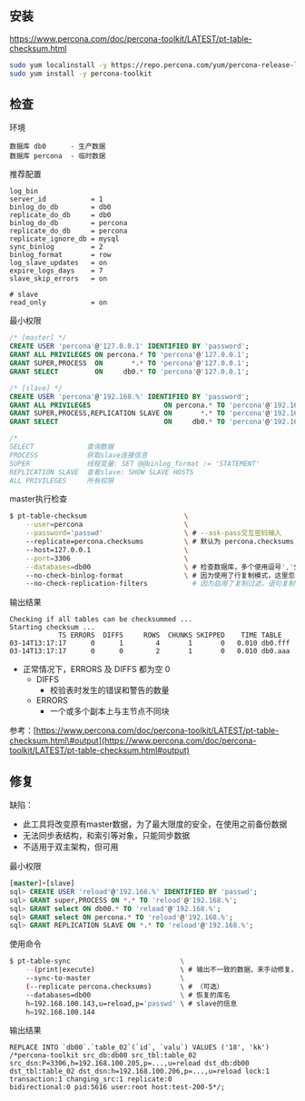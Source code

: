 ## 安装

<https://www.percona.com/doc/percona-toolkit/LATEST/pt-table-checksum.html>

```bash
sudo yum localinstall -y https://repo.percona.com/yum/percona-release-latest.noarch.rpm
sudo yum install -y percona-toolkit
```



## 检查

环境

```
数据库 db0      - 生产数据
数据库 percona  - 临时数据
```

推荐配置

```shell
log_bin
server_id           = 1
binlog_do_db        = db0
replicate_do_db     = db0
binlog_do_db        = percona
replicate_do_db     = percona
replicate_ignore_db = mysql
sync_binlog         = 2
binlog_format       = row
log_slave_updates   = on
expire_logs_days    = 7
slave_skip_errors   = on

# slave
read_only           = on
```

最小权限

```sql
/* [master] */
CREATE USER 'percona'@'127.0.0.1' IDENTIFIED BY 'password';
GRANT ALL PRIVILEGES ON percona.* TO 'percona'@'127.0.0.1';
GRANT SUPER,PROCESS  ON       *.* TO 'percona'@'127.0.0.1';
GRANT SELECT         ON     db0.* TO 'percona'@'127.0.0.1';

/* [slave] */
CREATE USER 'percona'@'192.168.%' IDENTIFIED BY 'password';
GRANT ALL PRIVILEGES                  ON percona.* TO 'percona'@'192.168.%';
GRANT SUPER,PROCESS,REPLICATION SLAVE ON       *.* TO 'percona'@'192.168.%';
GRANT SELECT                          ON     db0.* TO 'percona'@'192.168.%';

/*
SELECT             查询数据
PROCESS            获取slave连接信息
SUPER              线程变量: SET @@binlog_format := 'STATEMENT'
REPLICATION SLAVE  查看slave: SHOW SLAVE HOSTS
ALL PRIVILEGES     所有权限
```

master执行检查

```bash
$ pt-table-checksum                        \
    --user=percona                         \
    --password='passwd'                    \ # --ask-pass交互密码输入
    --replicate=percona.checksums          \ # 默认为 percona.checksums
    --host=127.0.0.1                       \
    --port=3306                            \
    --databases=db00                       \ # 检查数据库，多个使用逗号','分隔
    --no-check-binlog-format               \ # 因为使用了行复制模式，这里忽略检查二进制日志
    --no-check-replication-filters           # 因为启用了复制过滤，语句复制模式加上复制过滤，复制会产生问题，这里忽略
```

输出结果

```
Checking if all tables can be checksummed ...
Starting checksum ...
            TS ERRORS  DIFFS     ROWS  CHUNKS SKIPPED    TIME TABLE
03-14T13:17:17      0      1        4       1       0   0.010 db0.fff
03-14T13:17:17      0      0        2       1       0   0.010 db0.aaa
```

* 正常情况下，ERRORS 及 DIFFS 都为空 0
  * DIFFS
    * 校验表时发生的错误和警告的数量
  * ERRORS
    * 一个或多个副本上与主节点不同块

参考：[https://www.percona.com/doc/percona-toolkit/LATEST/pt-table-checksum.html\#output](https://www.percona.com/doc/percona-toolkit/LATEST/pt-table-checksum.html#output)



## 修复

缺陷：

* 此工具将改变原有master数据，为了最大限度的安全，在使用之前备份数据
* 无法同步表结构，和索引等对象，只能同步数据
* 不适用于双主架构，但可用

最小权限

```sql
[master]+[slave]
sql> CREATE USER 'reload'@'192.168.%' IDENTIFIED BY 'passwd';
sql> GRANT super,PROCESS ON *.* TO 'reload'@'192.168.%';
sql> GRANT select ON db00.* TO 'reload'@'192.168.%';
sql> GRANT select ON percona.* TO 'reload'@'192.168.%';
sql> GRANT REPLICATION SLAVE ON *.* TO 'reload'@'192.168.%';
```

使用命令

```bash
$ pt-table-sync                           \
    --(print|execute)                     \ # 输出不一致的数据，来手动修复，或直接执行修复
    --sync-to-master                      \
    (--replicate percona.checksums)       \ # （可选）
    --databases=db00                      \ # 恢复的库名
    h=192.168.100.143,u=reload,p='passwd' \ # slave的信息
    h=192.168.100.144
```

输出结果

    REPLACE INTO `db00`.`table_02`(`id`, `valu`) VALUES ('18', 'kk') 
    /*percona-toolkit src_db:db00 src_tbl:table_02 src_dsn:P=3306,h=192.168.100.205,p=...,u=reload dst_db:db00 
    dst_tbl:table_02 dst_dsn:h=192.168.100.206,p=...,u=reload lock:1 transaction:1 changing_src:1 replicate:0 
    bidirectional:0 pid:5616 user:root host:test-200-5*/;


